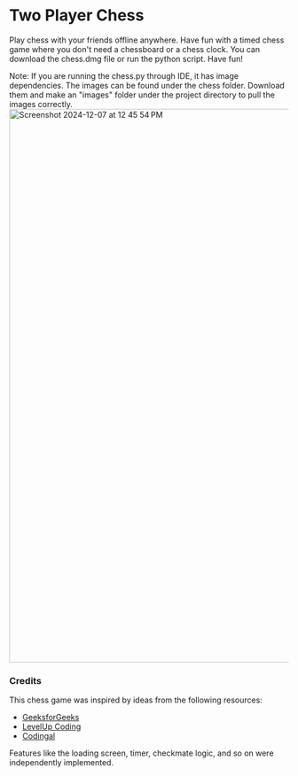 # Two Player Chess
 Play chess with your friends offline anywhere. Have fun with a timed chess game where you don't need a chessboard or a chess clock. You can download the chess.dmg file or run the python script. Have fun!


 Note: If you are running the chess.py through IDE, it has image dependencies. The images can be found under the chess folder. Download them and make an "images" folder under the project directory to pull the images correctly.
 <img width="1000" alt="Screenshot 2024-12-07 at 12 45 54 PM" src="https://github.com/user-attachments/assets/b820c2d9-1bfa-46dc-9cca-bad18d569482">

### Credits

This chess game was inspired by ideas from the following resources:  
- [GeeksforGeeks](https://www.geeksforgeeks.org/create-a-chess-game-in-python/)  
- [LevelUp Coding](https://levelup.gitconnected.com/chess-python-ca4532c7f5a4)  
- [Codingal](https://www.codingal.com/coding-for-kids/blog/building-a-chess-game-in-python/)  

Features like the loading screen, timer, checkmate logic, and so on were independently implemented.
